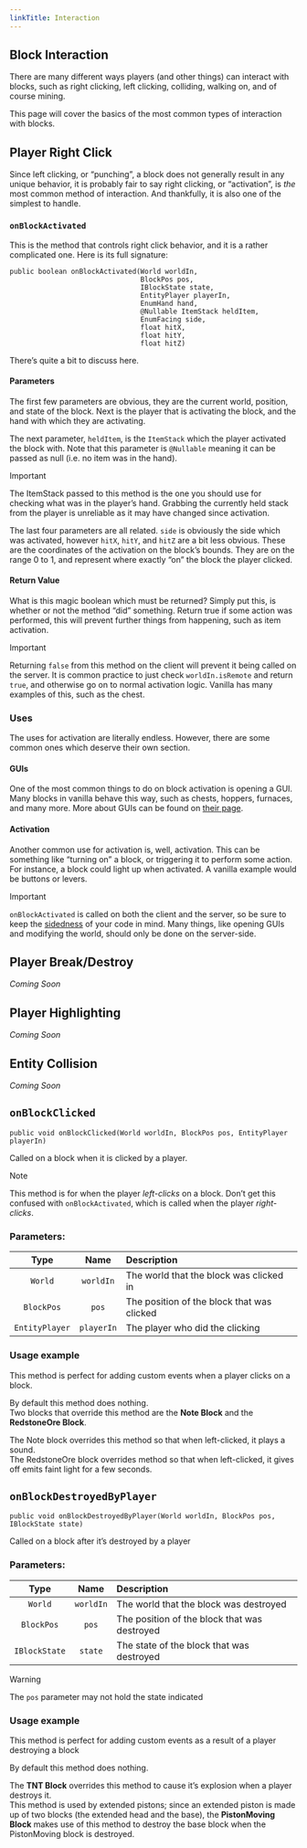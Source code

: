 ```yaml
---
linkTitle: Interaction
---
```


<article class="docs-entry">
<h1 id="block-interaction">Block Interaction<a class="headerlink" href="#block-interaction" title="Permanent link"> </a></h1>
<p>There are many different ways players (and other things) can interact with blocks, such as right clicking, left clicking, colliding, walking on, and of course mining.</p>
<p>This page will cover the basics of the most common types of interaction with blocks.</p>
<h2 id="player-right-click">Player Right Click<a class="headerlink" href="#player-right-click" title="Permanent link"> </a></h2>
<p>Since left clicking, or &ldquo;punching&rdquo;, a block does not generally result in any unique behavior, it is probably fair to say right clicking, or &ldquo;activation&rdquo;, is <em>the</em> most common method of interaction. And thankfully, it is also one of the simplest to handle.</p>
<h3 id="onblockactivated"><code>onBlockActivated</code><a class="headerlink" href="#onblockactivated" title="Permanent link"> </a></h3>
<p>This is the method that controls right click behavior, and it is a rather complicated one. Here is its full signature:</p>
<pre class="highlight"><code class="language-java">public boolean onBlockActivated(World worldIn,
                                BlockPos pos,
                                IBlockState state,
                                EntityPlayer playerIn,
                                EnumHand hand,
                                @Nullable ItemStack heldItem,
                                EnumFacing side,
                                float hitX,
                                float hitY,
                                float hitZ)</code></pre>

<p>There&rsquo;s quite a bit to discuss here.</p>
<h4 id="parameters">Parameters<a class="headerlink" href="#parameters" title="Permanent link"> </a></h4>
<p>The first few parameters are obvious, they are the current world, position, and state of the block. Next is the player that is activating the block, and the hand with which they are activating.</p>
<p>The next parameter, <code>heldItem</code>, is the <code>ItemStack</code> which the player activated the block with. Note that this parameter is <code>@Nullable</code> meaning it can be passed as null (i.e. no item was in the hand).</p>
<div class="admonition important">
<p class="admonition-title">Important</p>
<p>The ItemStack passed to this method is the one you should use for checking what was in the player&rsquo;s hand. Grabbing the currently held stack from the player is unreliable as it may have changed since activation.</p>
</div>
<p>The last four parameters are all related. <code>side</code> is obviously the side which was activated, however <code>hitX</code>, <code>hitY</code>, and <code>hitZ</code> are a bit less obvious. These are the coordinates of the activation on the block&rsquo;s bounds. They are on the range 0 to 1, and represent where exactly &ldquo;on&rdquo; the block the player clicked.</p>
<h4 id="return-value">Return Value<a class="headerlink" href="#return-value" title="Permanent link"> </a></h4>
<p>What is this magic boolean which must be returned? Simply put this, is whether or not the method &ldquo;did&rdquo; something. Return true if some action was performed, this will prevent further things from happening, such as item activation.</p>
<div class="admonition important">
<p class="admonition-title">Important</p>
<p>Returning <code>false</code> from this method on the client will prevent it being called on the server. It is common practice to just check <code>worldIn.isRemote</code> and return <code>true</code>, and otherwise go on to normal activation logic. Vanilla has many examples of this, such as the chest.</p>
</div>
<h3 id="uses">Uses<a class="headerlink" href="#uses" title="Permanent link"> </a></h3>
<p>The uses for activation are literally endless. However, there are some common ones which deserve their own section.</p>
<h4 id="guis">GUIs<a class="headerlink" href="#guis" title="Permanent link"> </a></h4>
<p>One of the most common things to do on block activation is opening a GUI. Many blocks in vanilla behave this way, such as chests, hoppers, furnaces, and many more. More about GUIs can be found on <a href="../GUIs">their page</a>.</p>
<h4 id="activation">Activation<a class="headerlink" href="#activation" title="Permanent link"> </a></h4>
<p>Another common use for activation is, well, activation. This can be something like &ldquo;turning on&rdquo; a block, or triggering it to perform some action. For instance, a block could light up when activated. A vanilla example would be buttons or levers.</p>
<div class="admonition important">
<p class="admonition-title">Important</p>
<p><code>onBlockActivated</code> is called on both the client and the server, so be sure to keep the <a href="../../concepts/sides/index.htm">sidedness</a> of your code in mind. Many things, like opening GUIs and modifying the world, should only be done on the server-side.</p>
</div>
<h2 id="player-breakdestroy">Player Break/Destroy<a class="headerlink" href="#player-breakdestroy" title="Permanent link"> </a></h2>
<p><em>Coming Soon</em></p>
<h2 id="player-highlighting">Player Highlighting<a class="headerlink" href="#player-highlighting" title="Permanent link"> </a></h2>
<p><em>Coming Soon</em></p>
<h2 id="entity-collision">Entity Collision<a class="headerlink" href="#entity-collision" title="Permanent link"> </a></h2>
<p><em>Coming Soon</em></p>
<h2 id="onblockclicked"><code>onBlockClicked</code><a class="headerlink" href="#onblockclicked" title="Permanent link"> </a></h2>
<pre class="highlight"><code class="language-java">public void onBlockClicked(World worldIn, BlockPos pos, EntityPlayer playerIn)</code></pre>

<p>Called on a block when it is clicked by a player.</p>
<div class="admonition note">
<p class="admonition-title">Note</p>
<p>This method is for when the player <em>left-clicks</em> on a block.
Don&rsquo;t get this confused with <code>onBlockActivated</code>, which is called when the player <em>right-clicks</em>.</p>
</div>
<h3 id="parameters_1">Parameters:<a class="headerlink" href="#parameters_1" title="Permanent link"> </a></h3>
<table>
<thead>
<tr>
<th align="center">Type</th>
<th align="center">Name</th>
<th align="left">Description</th>
</tr>
</thead>
<tbody>
<tr>
<td align="center"><code>World</code></td>
<td align="center"><code>worldIn</code></td>
<td align="left">The world that the block was clicked in</td>
</tr>
<tr>
<td align="center"><code>BlockPos</code></td>
<td align="center"><code>pos</code></td>
<td align="left">The position of the block that was clicked</td>
</tr>
<tr>
<td align="center"><code>EntityPlayer</code></td>
<td align="center"><code>playerIn</code></td>
<td align="left">The player who did the clicking</td>
</tr>
</tbody>
</table>
<h3 id="usage-example">Usage example<a class="headerlink" href="#usage-example" title="Permanent link"> </a></h3>
<p>This method is perfect for adding custom events when a player clicks on a block.</p>
<p>By default this method does nothing.<br>
Two blocks that override this method are the <strong>Note Block</strong> and the <strong>RedstoneOre Block</strong>.</p>
<p>The Note block overrides this method so that when left-clicked, it plays a sound.<br>
The RedstoneOre block overrides method so that when left-clicked, it gives off emits faint light for a few seconds.</p>
<h2 id="onblockdestroyedbyplayer"><code>onBlockDestroyedByPlayer</code><a class="headerlink" href="#onblockdestroyedbyplayer" title="Permanent link"> </a></h2>
<pre class="highlight"><code class="language-java">public void onBlockDestroyedByPlayer(World worldIn, BlockPos pos, IBlockState state)</code></pre>

<p>Called on a block after it&rsquo;s destroyed by a player</p>
<h3 id="parameters_2">Parameters:<a class="headerlink" href="#parameters_2" title="Permanent link"> </a></h3>
<table>
<thead>
<tr>
<th align="center">Type</th>
<th align="center">Name</th>
<th align="left">Description</th>
</tr>
</thead>
<tbody>
<tr>
<td align="center"><code>World</code></td>
<td align="center"><code>worldIn</code></td>
<td align="left">The world that the block was destroyed</td>
</tr>
<tr>
<td align="center"><code>BlockPos</code></td>
<td align="center"><code>pos</code></td>
<td align="left">The position of the block that was destroyed</td>
</tr>
<tr>
<td align="center"><code>IBlockState</code></td>
<td align="center"><code>state</code></td>
<td align="left">The state of the block that was destroyed</td>
</tr>
</tbody>
</table>
<div class="admonition warning">
<p class="admonition-title">Warning</p>
<p>The <code>pos</code> parameter may not hold the state indicated</p>
</div>
<h3 id="usage-example_1">Usage example<a class="headerlink" href="#usage-example_1" title="Permanent link"> </a></h3>
<p>This method is perfect for adding custom events as a result of a player destroying a block</p>
<p>By default this method does nothing.  </p>
<p>The <strong>TNT Block</strong> overrides this method to cause it&rsquo;s explosion when a player destroys it.<br>
This method is used by extended pistons; since an extended piston is made up of two blocks (the extended head and the base), 
the <strong>PistonMoving Block</strong> makes use of this method to destroy the base block when the PistonMoving block is destroyed. </p>
</article>